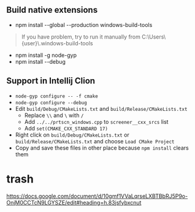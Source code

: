 ## Build native extensions
* npm install --global --production windows-build-tools

> If you have problem,  try to run it manually from C:\Users\\{user}\\.windows-build-tools
* npm install -g node-gyp
* npm install --debug

## Support in Intellij Clion
* `node-gyp configure -- -f cmake`
* `node-gyp configure --debug`
* Edit `build/Debug/CMakeLists.txt` and  `build/Release/CMakeLists.txt`
    * Replace `\\` and `\` with `/`
    * Add `../../prtscn_windows.cpp` to `screener__cxx_srcs` list
    * Add `set(CMAKE_CXX_STANDARD 17)`
* Right click on `build/Debug/CMakeLists.txt` or  `build/Release/CMakeLists.txt` and choose `Load CMake Project`
* Copy and save these files in other place because `npm install` clears them


# trash 
https://docs.google.com/document/d/10gmf1VVaLqrseLXBTBbRJ5P9o-OnjM0CCTcN9LGYSZE/edit#heading=h.83jsfybxcnut
